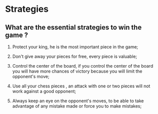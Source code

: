 # **Strategies**

## What are the essential strategies to win the game ?

1) Protect your king, he is the most important piece in the game;

2) Don't give away your pieces for free, every piece is valuable;

3) Control the center of the board, if you control the center of the board you will have
   more chances of victory because you will limit the opponent's move;

4) Use all your chess pieces , an attack with one or two pieces will not work against a good opponent;

5) Always keep an eye on the opponent's moves, to be able to take advantage of any
 mistake made or force you to make mistakes;
